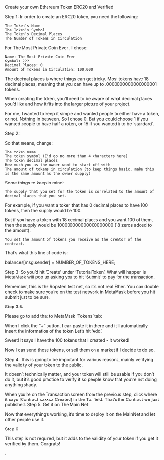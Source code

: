 Create your own Ethereum Token ERC20 and Verified

Step 1: 
In order to create an ERC20 token, you need the following:

    The Token’s Name
    The Token’s Symbol
    The Token’s Decimal Places
    The Number of Tokens in Circulation

For The Most Private Coin Ever , I chose:

    Name: The Most Private Coin Ever
    Symbol: ???
    Decimal Places: 0
    Amount of Tokens in Circulation: 100,000

The decimal places is where things can get tricky. Most tokens have 18 decimal places, meaning that you can have up to .0000000000000000001 tokens.

When creating the token, you’ll need to be aware of what decimal places you’d like and how it fits into the larger picture of your project.

For me, I wanted to keep it simple and wanted people to either have a token, or not. Nothing in between. So I chose 0. But you could choose 1 if you wanted people to have half a token, or 18 if you wanted it to be ‘standard’.

Step 2: 

So that means, change:

    The token name
    The token symbol (I'd go no more than 4 characters here)
    The token decimal places
    How much you as the owner want to start off with
    The amount of tokens in circulation (to keep things basic, make this is the same amount as the owner supply)

Some things to keep in mind:

    The supply that you set for the token is correlated to the amount of decimal places that you set.

For example, if you want a token that has 0 decimal places to have 100 tokens, then the supply would be 100.

But if you have a token with 18 decimal places and you want 100 of them, then the supply would be 100000000000000000000 (18 zeros added to the amount).

    You set the amount of tokens you receive as the creator of the contract.

That’s what this line of code is:

balances[msg.sender] = NUMBER_OF_TOKENS_HERE;  

Step 3: 
So you’d hit ‘Create’ under ‘TutorialToken’.
What will happen is MetaMask will pop up asking you to hit ‘Submit’ to pay for the transaction.

Remember, this is the Ropsten test net, so it’s not real Ether. You can double check to make sure you’re on the test network in MetaMask before you hit submit just to be sure.

Step 3.5. 

Please go to add that to MetaMask ‘Tokens’ tab:

When I click the “+” button, I can paste it in there and it’ll automatically insert the information of the token
Let’s hit ‘Add’.

Sweet! It says I have the 100 tokens that I created - it worked!

Now I can send those tokens, or sell them on a market if I decide to do so.

Step 4. 
This is going to be important for various reasons, mainly verifying the validity of your token to the public.

It doesn’t technically matter, and your token will still be usable if you don’t do it, but it’s good practice to verify it so people know that you’re not doing anything shady.

When you’re on the Transaction screen from the previous step, click where it says [Contract xxxxxx Created] in the To: field. That’s the Contract we just published.
Step 5. Get it on The Main Net

Now that everything’s working, it’s time to deploy it on the MainNet and let other people use it.

Step 6

This step is not required, but it adds to the validity of your token if you get it verified by them.
Congrats! 

.
